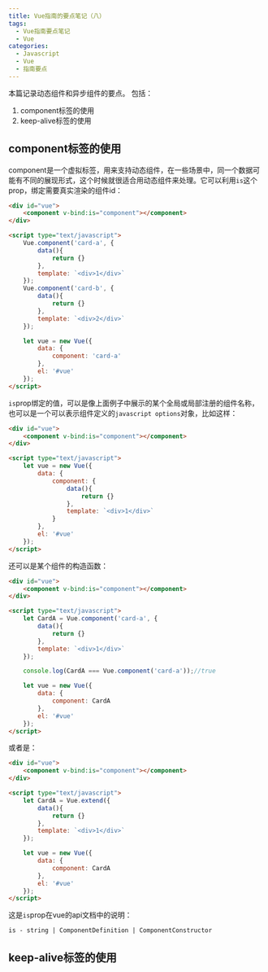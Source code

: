 ```yaml
---
title: Vue指南的要点笔记（八）
tags:
  - Vue指南要点笔记
  - Vue
categories:
  - Javascript
  - Vue
  - 指南要点
---
```


本篇记录动态组件和异步组件的要点。 包括：
1. component标签的使用
2. keep-alive标签的使用


<!-- more -->

## component标签的使用
component是一个虚拟标签，用来支持动态组件，在一些场景中，同一个数据可能有不同的展现形式，这个时候就很适合用动态组件来处理。它可以利用`is`这个prop，绑定需要真实渲染的组件id：
```html
<div id="vue">
    <component v-bind:is="component"></component>
</div>

<script type="text/javascript">
    Vue.component('card-a', {
        data(){
            return {}
        },
        template: `<div>1</div>`
    });
    Vue.component('card-b', {
        data(){
            return {}
        },
        template: `<div>2</div>`
    });

    let vue = new Vue({
        data: {
            component: 'card-a'
        },
        el: '#vue'
    });
</script>
```
`is`prop绑定的值，可以是像上面例子中展示的某个全局或局部注册的组件名称，也可以是一个可以表示组件定义的`javascript options`对象，比如这样：
```html
<div id="vue">
    <component v-bind:is="component"></component>
</div>

<script type="text/javascript">
    let vue = new Vue({
        data: {
            component: {
                data(){
                    return {}
                },
                template: `<div>1</div>`
            }
        },
        el: '#vue'
    });
</script>
```
还可以是某个组件的构造函数：
```html
<div id="vue">
    <component v-bind:is="component"></component>
</div>

<script type="text/javascript">
    let CardA = Vue.component('card-a', {
        data(){
            return {}
        },
        template: `<div>1</div>`
    });

    console.log(CardA === Vue.component('card-a'));//true

    let vue = new Vue({
        data: {
            component: CardA
        },
        el: '#vue'
    });
</script>
```
或者是：
```html
<div id="vue">
    <component v-bind:is="component"></component>
</div>

<script type="text/javascript">
    let CardA = Vue.extend({
        data(){
            return {}
        },
        template: `<div>1</div>`
    });

    let vue = new Vue({
        data: {
            component: CardA
        },
        el: '#vue'
    });
</script>
```
这是`is`prop在vue的api文档中的说明：
```
is - string | ComponentDefinition | ComponentConstructor
```

## keep-alive标签的使用